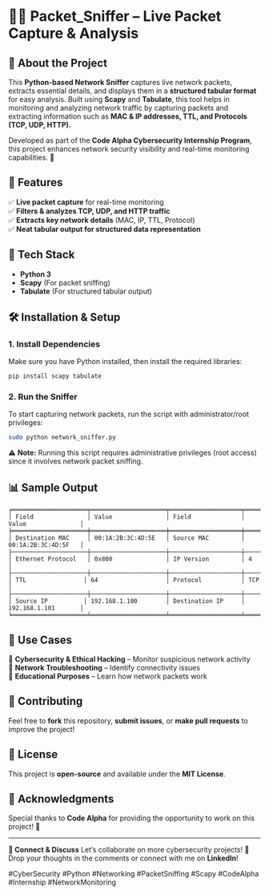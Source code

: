 # 🕵️‍♂️ Packet_Sniffer – Live Packet Capture & Analysis

## 📌 About the Project
This **Python-based Network Sniffer** captures live network packets, extracts essential details, and displays them in a **structured tabular format** for easy analysis. Built using **Scapy** and **Tabulate**, this tool helps in monitoring and analyzing network traffic by capturing packets and extracting information such as **MAC & IP addresses, TTL, and Protocols (TCP, UDP, HTTP).**

Developed as part of the **Code Alpha Cybersecurity Internship Program**, this project enhances network security visibility and real-time monitoring capabilities. 🚀

## 🚀 Features
✅ **Live packet capture** for real-time monitoring  
✅ **Filters & analyzes TCP, UDP, and HTTP traffic**  
✅ **Extracts key network details** (MAC, IP, TTL, Protocol)  
✅ **Neat tabular output for structured data representation**  

## 🔧 Tech Stack
- **Python 3**  
- **Scapy** (For packet sniffing)  
- **Tabulate** (For structured tabular output)  

## 🛠️ Installation & Setup
### **1. Install Dependencies**
Make sure you have Python installed, then install the required libraries:
```bash
pip install scapy tabulate
```

### **2. Run the Sniffer**
To start capturing network packets, run the script with administrator/root privileges:
```bash
sudo python network_sniffer.py
```

⚠️ **Note:** Running this script requires administrative privileges (root access) since it involves network packet sniffing.

## 📊 Sample Output
```
╒═════════════════════╤═════════════════════╤════════════════════╤════════════════════╕
│ Field               │ Value               │ Field              │ Value               │
╞═════════════════════╪═════════════════════╪════════════════════╪════════════════════╡
│ Destination MAC     │ 00:1A:2B:3C:4D:5E   │ Source MAC         │ 00:1A:2B:3C:4D:5F   │
├─────────────────────┼─────────────────────┼────────────────────┼────────────────────┤
│ Ethernet Protocol   │ 0x800               │ IP Version         │ 4                   │
├─────────────────────┼─────────────────────┼────────────────────┼────────────────────┤
│ TTL                │ 64                   │ Protocol           │ TCP                 │
├─────────────────────┼─────────────────────┼────────────────────┼────────────────────┤
│ Source IP          │ 192.168.1.100        │ Destination IP     │ 192.168.1.101       │
╘═════════════════════╧═════════════════════╧════════════════════╧════════════════════╛
```

## 🎯 Use Cases
🔹 **Cybersecurity & Ethical Hacking** – Monitor suspicious network activity  
🔹 **Network Troubleshooting** – Identify connectivity issues  
🔹 **Educational Purposes** – Learn how network packets work  

## 🤝 Contributing
Feel free to **fork** this repository, **submit issues**, or **make pull requests** to improve the project!

## 📜 License
This project is **open-source** and available under the **MIT License**.

## 🙌 Acknowledgments
Special thanks to **Code Alpha** for providing the opportunity to work on this project! 🎉

---
**🔗 Connect & Discuss**
Let’s collaborate on more cybersecurity projects! 🚀 Drop your thoughts in the comments or connect with me on **LinkedIn**!

#CyberSecurity #Python #Networking #PacketSniffing #Scapy #CodeAlpha #Internship #NetworkMonitoring
